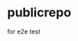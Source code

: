 # publicrepo
for e2e test

























































































































































































































































































































































































































































































































































































































































































































































































































































































































































































































































































































































































































































































































































































































































































































































































































































































































































































































































































































































































































































































































